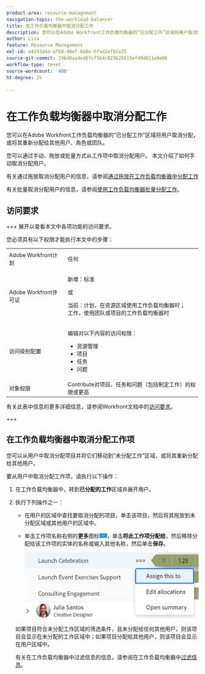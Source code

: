 ```yaml
---
product-area: resource-management
navigation-topic: the-workload-balancer
title: 在工作负载均衡器中取消分配工作
description: 您可以在Adobe Workfront工作负载均衡器的“已分配工作”区域将用户取消分配，或将其重新分配给其他用户、角色或团队。
author: Lisa
feature: Resource Management
exl-id: e4293d4a-afb8-48ef-8a8e-6fad2ef82a25
source-git-commit: 196d0aa4ed67cf564c823625515ef49d811e0e06
workflow-type: tm+mt
source-wordcount: '400'
ht-degree: 2%

---
```


# 在工作负载均衡器中取消分配工作

您可以在Adobe Workfront工作负载均衡器的“已分配工作”区域将用户取消分配，或将其重新分配给其他用户、角色或团队。

您可以通过手动、拖放或批量方式从工作项中取消分配用户。 本文介绍了如何手动取消分配用户。

有关通过拖放取消分配用户的信息，请参阅[通过拖放在工作负载均衡器中分配工作](../../resource-mgmt/workload-balancer/assign-work-in-workload-balancer-by-drag-and-drop.md)

有关批量取消分配用户的信息，请参阅[使用工作负载均衡器批量分配工作](../../resource-mgmt/workload-balancer/assign-work-in-workload-balancer-in-bulk.md)。

## 访问要求

+++ 展开以查看本文中各项功能的访问要求。

您必须具有以下权限才能执行本文中的步骤：

<table style="table-layout:auto"> 
 <col> 
 <col> 
 <tbody> 
  <tr> 
   <td role="rowheader">Adobe Workfront计划</td> 
   <td> <p>任何 </p> </td> 
  </tr>
  <tr> 
   <td role="rowheader">Adobe Workfront许可证</td> 
   <td><p>新增：标准</p>
       <p>或</p>
       <p>当前：计划，在资源区域使用工作负载均衡器时；</br>
       工作，使用团队或项目的工作负载均衡器时</p></td>
  </tr> 
  <tr> 
   <td role="rowheader">访问级别配置</td> 
   <td> <p>编辑对以下内容的访问权限：</p> 
    <ul> 
     <li>资源管理</li> 
     <li>项目</li> 
     <li>任务</li> 
     <li>问题</li> 
    </ul></td>
  </tr> 
  <tr> 
   <td role="rowheader">对象权限</td> 
   <td>Contribute对项目、任务和问题（包括制定工作）的权限或更高</td> 
  </tr> 
 </tbody> 
</table>

有关此表中信息的更多详细信息，请参阅Workfront文档中的[访问要求](/help/quicksilver/administration-and-setup/add-users/access-levels-and-object-permissions/access-level-requirements-in-documentation.md)。

+++

## 在工作负载均衡器中取消分配工作项

您可以从用户中取消分配项目并将它们移动到“未分配工作”区域，或将其重新分配给其他用户。

要从用户中取消分配工作项，请执行以下操作：

1. 在工作负载均衡器中，转到&#x200B;**已分配的工作**&#x200B;区域并展开用户。
1. 执行下列操作之一：

   * 在用户的区域中查找要取消分配的项目，单击该项目，然后将其拖放到未分配区域或其他用户的区域中。
   * 单击工作项名称右侧的&#x200B;**更多**&#x200B;图标![](assets/more-icon-task-list.png)，单击&#x200B;**将此工作项分配给**，然后移除分配给该工作项的实体的名称或输入其他名称，然后单击&#x200B;**保存**。

     ![](assets/assign-this-to-link-from-task-wb-nwe-350x104.png)

   如果项目符合未分配工作区域的筛选条件，且未分配给任何其他用户，则该项目会显示在未分配的工作区域中；如果项目分配给其他用户，则该项目会显示在用户区域中。

   有关在工作负载均衡器中过滤信息的信息，请参阅在工作负载均衡器中[过滤信息](../../resource-mgmt/workload-balancer/filter-information-workload-balancer.md)。
